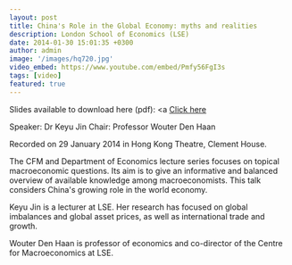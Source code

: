 ```yaml
---
layout: post
title: China's Role in the Global Economy: myths and realities
description: London School of Economics (LSE)
date: 2014-01-30 15:01:35 +0300
author: admin
image: '/images/hq720.jpg'
video_embed: https://www.youtube.com/embed/Pmfy56FgI3s
tags: [video]
featured: true
---
```

Slides available to download here (pdf): <a <a href="https://www.lse.ac.uk/assets/richmedia/channels/publicLecturesAndEvents/slides/20140129_1830_chinasRoleGlobalEconomy_sl.pdf">Click here</a>

Speaker: Dr Keyu Jin 
Chair: Professor Wouter Den Haan

Recorded on 29 January 2014 in Hong Kong Theatre, Clement House.

The CFM and Department of Economics lecture series focuses on topical macroeconomic questions. Its aim is to give an informative and balanced overview of available knowledge among macroeconomists. This talk considers China's growing role in the world economy. 

Keyu Jin is a lecturer at LSE. Her research has focused on global imbalances and global asset prices, as well as international trade and growth. 

Wouter Den Haan is professor of economics and co-director of the Centre for Macroeconomics at LSE.
